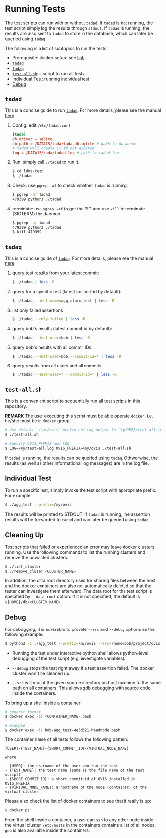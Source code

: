Running Tests
=============

The test scripts can run with or without `tadad`. If `tadad` is not running, the
test script simply log the results through `stdout`. If `tadad` is running, the
results are also sent to `tadad` to store in the database, which can later be
queried using `tadaq`.

The following is a list of subtopics to run the tests:
- Prerequisite: docker setup: see [link](README.md#docker-setup)
- [`tadad`](#tadad)
- [`tadaq`](#tadaq)
- [`test-all.sh`](#test-all.sh): a script to run all tests
- [Individual Test](#individual-test): running individual test
- [Debug](#debug)


`tadad`
-------

This is a concise guide to run [`tadad`](tadad.md). For more details, please see
the manual [here](tadad.md).

1. Config: edit `/etc/tadad.conf`
   ```conf
   [tada]
   db_driver = sqlite
   db_path = /DATA15/tada/tada_db.sqlite # path to database
   # tadad will create it if not existed
   log = /DATA15/tada/tadad.log # path to tadad log
   ```

2. Run: simply call `./tadad` to run it.
   ```sh
   $ cd ldms-test
   $ ./tadad
   ```

3. Check: use `pgrep -af` to check whether `tadad` is running.
   ```sh
   $ pgrep -af tadad
   479399 python3 ./tadad
   ```

4. terminate: use `pgrep -af` to get the PID and use `kill` to terminate
   (SIGTERM) the daemon.
   ```sh
   $ pgrep -af tadad
   479399 python3 ./tadad
   $ kill 479399
   ```


`tadaq`
-------

This is a concise guide of [`tadaq`](#tadaq.md). For more details, please see
the manual [here](#tadaq.md).

1. query test results from your latest commit:
   ```sh
   $ ./tadaq | less -R
   ```

2. query for a specific test (latest commit-id by default):
   ```sh
   $ ./tadaq --test-name=agg_slurm_test | less -R
   ```

3. list only failed assertions
   ```sh
   $ ./tadaq --only-failed | less -R
   ```

4. query bob's results (latest commit-id by default):
   ```sh
   $ ./tadaq --test-user=bob | less -R
   ```

5. query bob's results with all commit IDs:
   ```sh
   $ ./tadaq --test-user=bob --commit-id=* | less -R
   ```

6. query results from all users and all commits:
   ```sh
   $ ./tadaq --test-user=* --commit-id=* | less -R
   ```


`test-all.sh`
-------------

This is a convenient script to sequentially run all test scripts in this
repository.

**REMARK** The user executing this script must be able operate `docker`, i.e.
he/she must be in `docker` group.

```sh
# Use default `/opt/ovis` prefix and log output to `${HOME}/test-all.log`
$ ./test-all.sh

# Specify OVIS_PREFIX and LOG
$ LOG=/my/test-all.log OVIS_PREFIX=/my/ovis ./test-all.sh
```

If `tadad` is running, the results can be queried using `tadaq`. Othwerwise, the
results (as well as other informational log messages) are in the log file.


Individual Test
---------------

To run a specific test, simply invoke the test script with appropriate prefix.
For example:

```sh
$ ./agg_test --prefix=/my/ovis
```

The results will be printed to STDOUT. If `tadad` is running, the assertion
results will be forwarded to `tadad` and can later be queried using `tadaq`.


Cleaning Up
-----------

Test scripts that failed or experienced an error may leave docker clusters
running. Use the following commands to list the running clusters and remove the
unwanted clusters.

```sh
$ ./list_cluster
$ ./remove_cluser <CLUSTER_NAME>
```

In addition, the data root directory used for sharing files between the host and
the docker containers are also not automatically deleted so that the tester can
investigate them afterward. The data root for the test script is specified by
`--data-root` option. If it is not specified, the default is
`${HOME}/db/<CLUSTER_NAME>`.


Debug
-----

For debugging, it is advisable to provide `--src` and `--debug` options as
the following example:

```sh
$ python3 -i ./agg_test --prefix=/my/ovis --src=/home/bob/project/ovis --debug
```

- Running the test under interactive python shell allows python-level debugging
  of the test script (e.g. investigate variables).

- `--debug` stops the test right away if a test assertion failed. The docker
  cluster won't be cleaned up.

- `--src` will mount the given source directory on host machine to the same path
  on all containers. This allows gdb debugging with source code inside the
  containers.

To bring up a shell inside a container:

```sh
# generic format
$ docker exec -it <CONTAINER_NAME> bash

# example
$ docker exec -it bob-agg_test-4e3d621-headnode bash
```

The container name of all tests follows the following pattern:

```
{USER}-{TEST_NAME}-{SHORT_COMMIT_ID}-{VIRTUAL_NODE_NAME}

where

- {USER}: the username of the user who run the test
- {TEST_NAME}: the test name (same as the file name of the test script)
- {SHORT_COMMIT_ID}: a short commit-id of OVIS installed in OVIS_PREFIX
- {VIRTUAL_NODE_NAME}: a hostname of the node (container) of the virtual cluster
```

Please also check the list of docker containers to see that it really is up:
```sh
$ docker ps
```

From the shell inside a container, a user can `ssh` to any other node inside the
virtual cluster. `/etc/hosts` in the containers contains a list of all nodes.
`gdb` is also available inside the containers.
